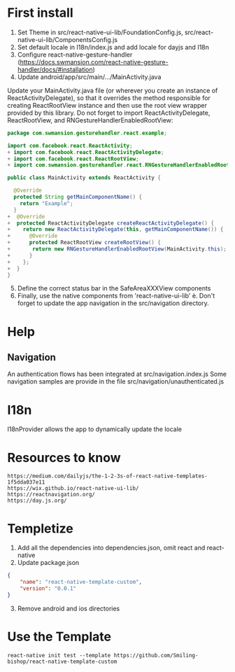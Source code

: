 # First install
1. Set Theme in src/react-native-ui-lib/FoundationConfig.js, src/react-native-ui-lib/ComponentsConfig.js
2. Set default locale in I18n/index.js and add locale for dayjs and I18n
3. Configure react-native-gesture-handler (https://docs.swmansion.com/react-native-gesture-handler/docs/#installation)
4. Update android/app/src/main/.../MainActivity.java

Update your MainActivity.java file (or wherever you create an instance of ReactActivityDelegate), so that it overrides the method responsible for creating ReactRootView instance and then use the root view wrapper provided by this library. Do not forget to import ReactActivityDelegate, ReactRootView, and RNGestureHandlerEnabledRootView:
````java
package com.swmansion.gesturehandler.react.example;

import com.facebook.react.ReactActivity;
+ import com.facebook.react.ReactActivityDelegate;
+ import com.facebook.react.ReactRootView;
+ import com.swmansion.gesturehandler.react.RNGestureHandlerEnabledRootView;

public class MainActivity extends ReactActivity {

  @Override
  protected String getMainComponentName() {
    return "Example";
  }
+  @Override
+  protected ReactActivityDelegate createReactActivityDelegate() {
+    return new ReactActivityDelegate(this, getMainComponentName()) {
+      @Override
+      protected ReactRootView createRootView() {
+       return new RNGestureHandlerEnabledRootView(MainActivity.this);
+      }
+    };
+  }
}
````
5. Define the correct status bar in the SafeAreaXXXView components
6. Finally, use the native components from 'react-native-ui-lib'
è. Don't forget to update the app navigation in the src/navigation directory.

# Help
## Navigation
An authentication flows has been integrated at src/navigation.index.js
Some navigation samples are provide in the file src/navigation/unauthenticated.js

# I18n
I18nProvider allows the app to dynamically update the locale

# Resources to know
````
https://medium.com/dailyjs/the-1-2-3s-of-react-native-templates-1f5dda037e11
https://wix.github.io/react-native-ui-lib/
https://reactnavigation.org/
https://day.js.org/
````

# Templetize
1. Add all the dependencies into dependencies.json, omit react and react-native
2. Update package.json
````json
{    
    "name": "react-native-template-custom", 
    "version": "0.0.1"
}
````
3. Remove android and ios directories

# Use the Template
````
react-native init test --template https://github.com/Smiling-bishop/react-native-template-custom
````

